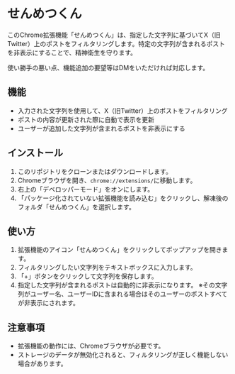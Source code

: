 # せんめつくん

このChrome拡張機能「せんめつくん」は、指定した文字列に基づいてX（旧Twitter）上のポストをフィルタリングします。特定の文字列が含まれるポストを非表示にすることで、精神衛生を守ります。

使い勝手の悪い点、機能追加の要望等はDMをいただければ対応します。

## 機能

- 入力された文字列を使用して、X（旧Twitter）上のポストをフィルタリング
- ポストの内容が更新された際に自動で表示を更新
- ユーザーが追加した文字列が含まれるポストを非表示にする

## インストール

1. このリポジトリをクローンまたはダウンロードします。
2. Chromeブラウザを開き、`chrome://extensions/`に移動します。
3. 右上の「デベロッパーモード」をオンにします。
4. 「パッケージ化されていない拡張機能を読み込む」をクリックし、解凍後のフォルダ「せんめつくん」を選択します。

## 使い方

1. 拡張機能のアイコン「せんめつくん」をクリックしてポップアップを開きます。
2. フィルタリングしたい文字列をテキストボックスに入力します。
3. 「+」ボタンをクリックして文字列を保存します。
4. 指定した文字列が含まれるポストは自動的に非表示になります。
※その文字列がユーザー名、ユーザーIDに含まれる場合はそのユーザーのポストすべてが非表示にされます。

## 注意事項

- 拡張機能の動作には、Chromeブラウザが必要です。
- ストレージのデータが無効化されると、フィルタリングが正しく機能しない場合があります。
